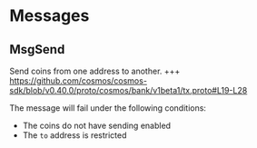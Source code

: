 <!--
order: 3
-->

# Messages

## MsgSend

Send coins from one address to another.
+++ https://github.com/cosmos/cosmos-sdk/blob/v0.40.0/proto/cosmos/bank/v1beta1/tx.proto#L19-L28

The message will fail under the following conditions:

- The coins do not have sending enabled
- The `to` address is restricted
